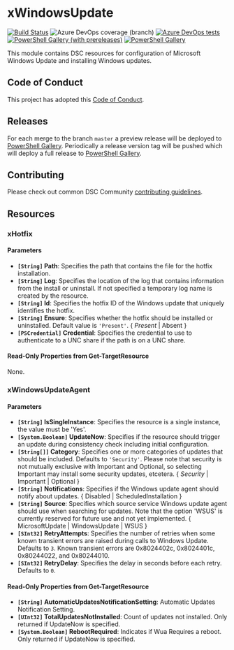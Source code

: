 # xWindowsUpdate

[![Build Status](https://dev.azure.com/dsccommunity/xWindowsUpdate/_apis/build/status/dsccommunity.xWindowsUpdate?branchName=master)](https://dev.azure.com/dsccommunity/xWindowsUpdate/_build/latest?definitionId={definitionId}&branchName=master)
![Azure DevOps coverage (branch)](https://img.shields.io/azure-devops/coverage/dsccommunity/xWindowsUpdate/{definitionId}/master)
[![Azure DevOps tests](https://img.shields.io/azure-devops/tests/dsccommunity/xWindowsUpdate/{definitionId}/master)](https://dsccommunity.visualstudio.com/xWindowsUpdate/_test/analytics?definitionId={definitionId}&contextType=build)
[![PowerShell Gallery (with prereleases)](https://img.shields.io/powershellgallery/vpre/xWindowsUpdate?label=xWindowsUpdate%20Preview)](https://www.powershellgallery.com/packages/xWindowsUpdate/)
[![PowerShell Gallery](https://img.shields.io/powershellgallery/v/xWindowsUpdate?label=xWindowsUpdate)](https://www.powershellgallery.com/packages/xWindowsUpdate/)

This module contains DSC resources for configuration of Microsoft Windows Update
and installing Windows updates.

## Code of Conduct

This project has adopted this [Code of Conduct](CODE_OF_CONDUCT.md).

## Releases

For each merge to the branch `master` a preview release will be
deployed to [PowerShell Gallery](https://www.powershellgallery.com/).
Periodically a release version tag will be pushed which will deploy a
full release to [PowerShell Gallery](https://www.powershellgallery.com/).

## Contributing

Please check out common DSC Community [contributing guidelines](https://dsccommunity.org/guidelines/contributing).

## Resources

### xHotfix

#### Parameters

- **`[String]` Path**: Specifies the path that contains the file for the
  hotfix installation.
- **`[String]` Log**: Specifies the location of the log that contains
  information from the install or uninstall. If not specified a temporary
  log name is created by the resource.
- **`[String]` Id**: Specifies the hotfix ID of the Windows update that
  uniquely identifies the hotfix.
- **`[String]` Ensure**: Specifies whether the hotfix should be installed
  or uninstalled. Default value is `'Present'`. { _Present_ | Absent }
- **`[PSCredential]` Credential**: Specifies the credential to use to
  authenticate to a UNC share if the path is on a UNC share.

#### Read-Only Properties from Get-TargetResource

None.

### xWindowsUpdateAgent

#### Parameters

- **`[String]` IsSingleInstance**: Specifies the resource is a single
  instance, the value must be 'Yes'.
- **`[System.Boolean]` UpdateNow**: Specifies if the resource should trigger an
  update during consistency check including initial configuration.
- **`[String[]]` Category**: Specifies one or more categories of updates
  that should be included. Defaults to `'Security'`. Please note that
  security is not mutually exclusive with Important and Optional, so
  selecting Important may install some security updates, etcetera.
  { _Security_ | Important | Optional }
- **`[String]` Notifications**: Specifies if the Windows update agent should
  notify about updates. { Disabled | ScheduledInstallation }
- **`[String]` Source**: Specifies which source service Windows update agent
  should use when searching for updates. Note that the option 'WSUS' is
  currently reserved for future use and not yet implemented.
  { MicrosoftUpdate | WindowsUpdate | WSUS }
- **`[SInt32]` RetryAttempts**: Specifies the number of retries when some
  known transient errors are raised during calls to Windows Update. Defaults
  to `3`. Known transient errors are 0x8024402c, 0x8024401c, 0x80244022,
  and 0x80244010.
- **`[SInt32]` RetryDelay**: Specifies the delay in seconds before each
  retry. Defaults to `0`.

#### Read-Only Properties from Get-TargetResource

- **`[String]` AutomaticUpdatesNotificationSetting**: Automatic Updates
  Notification Setting.
- **`[UInt32]` TotalUpdatesNotInstalled**: Count of updates not installed.
  Only returned if UpdateNow is specified.
- **`[System.Boolean]` RebootRequired**: Indicates if Wua Requires a reboot. Only
  returned if UpdateNow is specified.
